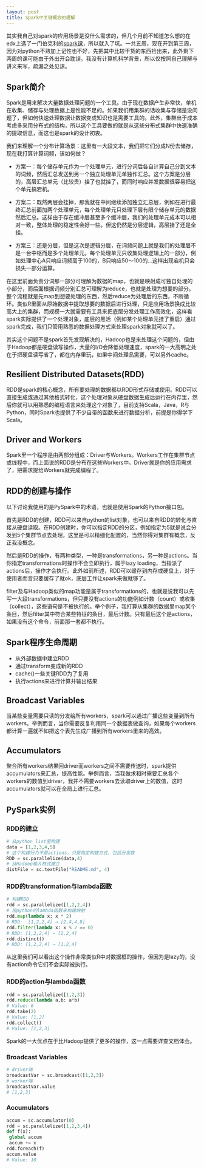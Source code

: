 ```yaml
---
layout: post
title: Spark中关键概念的理解
---
```


其实我自己对spark的应用场景是没什么需求的，但几个月前不知道怎么想的在edx上选了一门伯克利的[spark课](https://courses.edx.org/courses/BerkeleyX/CS100.1x/1T2015/info)，所以就入了坑。一共五周，现在开到第三周，因为对python不熟加上记性也不好，先把其中比较干货的东西捡出来，此外剩下两周的课可能由于外出开会耽误。我没有计算机科学背景，所以仅按照自己理解与讲义来写，疏漏之处见谅。

## Spark简介

Spark是用来解决大量数据处理问题的一个工具。由于现在数据产生非常快，单机在收集、储存与处理数据上是性能不足的。如果我们用集群的话收集与存储是没问题了，但如何快速处理数据让数据变成知识也是需要工具的。此外，集群出于成本考虑多采用分布式的结构，所以这个工具要做的就是从这些分布式集群中快速准确的提取信息，而这也是spark的设计初衷。

我们来理解一个分布计算场景：这里有一大段文本，我们把它们分成N份去储存，现在我打算计算词频，该如何做？

- 方案一：每个储存单元作为一个处理单元，进行分词后各自计算自己分到文本的词频，然后汇总发送到另一个独立处理单元单独作汇总。这个方案是分层的，高层汇总单元（比较贵）挂了也就挂了，而同时响应并发数据很容易把这个单元搞宕机。

- 方案二：既然两层会挂掉，那我就在中间继续添加独立汇总层，例如在进行最终汇总前面加两个处理单元，每个处理单元只处理下层有限个储存单元的数据然后汇总。这样由于存在缓冲层甚至多个缓冲层，我们的处理单元成本可以相对一致，整体处理的稳定性会好一些。但这仍然是分层逻辑，高层挂了还是全挂。

- 方案三：还是分层，但是这次是逻辑分层，在词频问题上就是我们的处理层不是一台中枢而是多个处理单元。每个处理单元只收集处理逻辑上的一部分，例如处理中心A只响应词频高于100的，B只响应50～100的…这样出现宕机只会损失一部分运算。

在这里前面负责分词那一部分可理解为数据的map，也就是映射成可独自处理的小部分，而后面根据词频分别汇总可理解为reduce，也就是处理为想要的部分。整个流程就是先map到想要处理的东西，然后reduce为处理后的东西，不断循环。类似R里面从原始数据中提取想要的数据后进行处理，只是应用场景换成比较高大上的集群，而规模一大就需要有工具来把底层分发处理工作高效化，这样看spark实际提供了一个处理对象，底层的黑活（例如某个处理单元挂了重启）通过spark完成，我们只管用熟悉的数据处理方式来处理spark对象就可以了。

其实这个问题不是spark首先发现解决的，Hadoop也是来处理这个问题的，但由于Hadoop都是硬盘读写操作，大量的I/O会降低处理速度，spark的一大高明之处在于把硬盘读写省了，都在内存里玩，如果中间处理品需要，可以另外cache。

## Resilient Distributed Datasets(RDD)

RDD是spark的核心概念，所有要处理的数据都以RDD形式存储或使用。RDD可以直接生成或通过其他格式转化，这个处理对象从硬盘数据生成后运行在内存里，然后你就可以用熟悉的编程语言来处理这个对象了，目前支持Scala，Java，R与Python，同时Spark也提供了不少自带的函数来进行数据分析，前提是你得学下Scala。

## Driver and Workers

Spark里一个程序是由两部分组成：Driver与Workers。Workers工作在集群节点或线程中，而上面说的RDD是分布在这些Workers中。Driver就是你的应用需求了，把需求提给Workers就完成编程了。

## RDD的创建与操作

以下讨论我使用的是PySpark中的术语，也就是使用Spark的Python接口包。

首先是RDD的创建，RDD可以来自python的list对象，也可以来自RDD的转化与直接从硬盘读取。在RDD创建时，你可以指定RDD的分区，例如指定为5就是说会分发到5个集群节点去处理。这里是可以精细化配置的，当然你得对集群有概念，反正我没概念。

然后是RDD的操作，有两种类型，一种是transformations，另一种是actions。当你指定transformations时操作不会立即执行，属于lazy loading，当指派了actions后，操作才会执行。此外如前所述，RDD可以缓存到内存或硬盘上，对于使用者而言只要缓存了就ok，底层工作让spark来做就够了。

filter及与Hadoop类似的map功能是属于transformations的，也就是说我可以先写一大段transformations，但只要没有actions的功能例如计数（count）或收集（collect），这些语句是不被执行的。举个例子，我打算从集群的数据里map某个条目，然后filter其中符合某些特征的条目，最后计数。只有最后这个是actions，如果没有这个命令，前面那一套都不执行。

## Spark程序生命周期

- 从外部数据中建立RDD
- 通过transform变成新的RDD
- cache()一些关键RDD为了复用
- 执行actions来进行计算并输出结果

## Broadcast Variables

当某些变量需要只读的分发给所有workers，spark可以通过广播这些变量到所有workers。举例而言，当你需要反复利用同一个数据表做查询，如果每个workers都计算一遍就不如把这个表先生成广播到所有workers里来的高效。

## Accumulators

聚合所有workers结果回driver而workers之间不需要传送时，spark提供accumulators来汇总，提高性能。举例而言，当我做求和时需要汇总各个workers的数值到driver，我并不需要workers去读取driver上的数值，这时accumulators就可以在全局上进行汇总。

## PySpark实例

### RDD的建立

~~~python
# 从python list里构建
data = [1,2,3,4,5]
# 这个构建行为不是actions，只是指定构建方式，包括分发数
RDD = sc.parallelize(data,4)
# 从Hadoop输入格式建立
distFile = sc.textFile("README.md", 4)
~~~

### RDD的transformation与lambda函数

~~~python
# 构建RDD
rdd = sc.parallelize([1,2,2,4])
# 用python的lambda函数来构建映射
rdd.map(lambda x: x * 2)
# RDD:	[1,2,2,4] → [2,4,4,8]	
rdd.filter(lambda x: x % 2 == 0)
# RDD: [1,2,2,4] → [2,2,4]
rdd.distinct()	
# RDD: [1,2,2,4] → [1,2,4]
~~~

从这里我们可以看出这个操作非常类似R中对数据框的操作，但因为是lazy的，没有action命令它们不会实际被执行。

### RDD的action与lambda函数

~~~python
rdd = sc.parallelize([1,2,3])
rdd.reduce(lambda a,b: a*b)	
# Value: 6
rdd.take(2)
# Value: [1,2]	
rdd.collect()	
# Value: [1,2,3]	
~~~
Spark的一大优点在于比Hadoop提供了更多的操作，这一点需要详查文档体会。

### Broadcast Variables

~~~python
# driver端	
broadcastVar = sc.broadcast([1,2,3])	
# worker端
broadcastVar.value
# [1,2,3]
~~~

### Accumulators

~~~python
accum = sc.accumulator(0)	
rdd = sc.parallelize([1,2,3,4])	
def f(x):	
 global accum
 accum += x			
rdd.foreach(f)	
accum.value
# Value: 10	
~~~